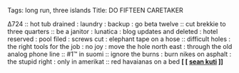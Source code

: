Tags: long run, three islands
Title: DO FIFTEEN CARETAKER
  
∆724 :: hot tub drained : laundry : backup : go beta twelve :: cut brekkie to three quarters :: be a janitor : lunatica : blog updates and deleted : hotel reserved : pool filed : screws cut : elephant tape on a hose :: difficult holes : the right tools for the job : no joy : move the hole north east : through the old analog phone line :: #1™ in suomi :: ignore the burns : burn nikes on asphalt : the stupid right : only in amerikat :: red havaianas on a bed
**[ [ [sean kuti](http://seunkutiegypt80.bandcamp.com) ]]**
